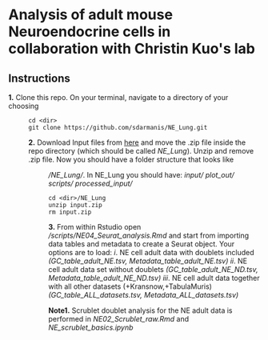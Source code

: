 # Analysis of adult mouse Neuroendocrine cells in collaboration with Christin Kuo's lab

## Instructions

**1.** Clone this repo. On your terminal, navigate to a directory of your choosing *<dir>*
  
 ```
 cd <dir>
 git clone https://github.com/sdarmanis/NE_Lung.git
 ```

**2.** Download Input files from [here](https://drive.google.com/open?id=1zhrR7cPI8OeqMhNW5IgJGBNwam_Xs3M0) and move the .zip file inside the repo directory (which should be called *NE_Lung*). Unzip and remove .zip file. Now you should have a folder structure that looks like *<dir>/NE_Lung/*. In NE_Lung you should have: *input/* *plot_out/* *scripts/* *processed_input/*

 ```
 cd <dir>/NE_Lung
 unzip input.zip
 rm input.zip
 ```
  
**3.** From within Rstudio open */scripts/NE04_Seurat_analysis.Rmd* and start from importing data tables and metadata to create a Seurat object. Your options are to load: 
      *i*. NE cell adult data with doublets included *(GC_table_adult_NE.tsv, Metadata_table_adult_NE.tsv)*
      *ii*. NE cell adult data set without doublets *(GC_table_adult_NE_ND.tsv, Metadata_table_adult_NE_ND.tsv)*
      *iii*. NE cell adult data together with all other datasets (+Kransnow,+TabulaMuris) *(GC_table_ALL_datasets.tsv, Metadata_ALL_datasets.tsv)*

**Note1.** Scrublet doublet analysis for the NE adult data is performed in *NE02_Scrublet_raw.Rmd* and *NE_scrublet_basics.ipynb*

